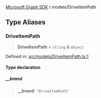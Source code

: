 [Microsoft Graph SDK](../modules.md) / models/DriveItemPath

## Type Aliases

### DriveItemPath

> **DriveItemPath** = `string` & `object`

Defined in: [src/models/DriveItemPath.ts:1](https://github.com/Future-Secure-AI/microsoft-graph/blob/6f587d043e8277194e9b2feca914ab2cba9d258d/src/models/DriveItemPath.ts#L1)

#### Type declaration

##### \_\_brand

> **\_\_brand**: `"DriveItemPath"`
